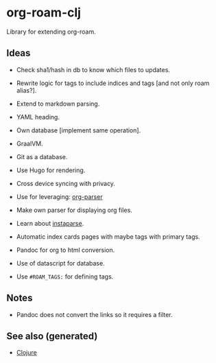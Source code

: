 # org-roam-clj

Library for extending org-roam.

## Ideas

-   Check sha1/hash in db to know which files to updates.

-   Rewrite logic for tags to include indices and tags \[and not only
    roam alias?\].

-   Extend to markdown parsing.

-   YAML heading.

-   Own database \[implement same operation\].

-   GraalVM.

-   Git as a database.

-   Use Hugo for rendering.

-   Cross device syncing with privacy.

-   Use for leveraging:
    [org-parser](https://github.com/200ok-ch/org-parser)

-   Make own parser for displaying org files.

-   Learn about [instaparse](https://github.com/Engelberg/instaparse/).

-   Automatic index cards pages with maybe tags with primary tags.

-   Pandoc for org to html conversion.

-   Use of datascript for database.

-   Use `#ROAM_TAGS:` for defining tags.

## Notes

-   Pandoc does not convert the links so it requires a filter.

## See also (generated)

-   [Clojure](./id:9336fa0f-85f3-4943-b374-6ca2f01ee0f8)
